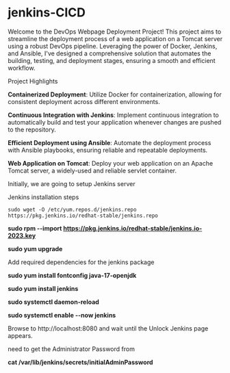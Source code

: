# jenkins-CICD
Welcome to the DevOps Webpage Deployment Project! This project aims to streamline the deployment process of a web application on a Tomcat server using a robust DevOps pipeline. Leveraging the power of Docker, Jenkins, and Ansible, I've designed a comprehensive solution that automates the building, testing, and deployment stages, ensuring a smooth and efficient workflow.

Project Highlights

**Containerized Deployment**:
Utilize Docker for containerization, allowing for consistent deployment across different environments.

**Continuous Integration with Jenkins**: 
Implement continuous integration to automatically build and test your application whenever changes are pushed to the repository.

**Efficient Deployment using Ansible**:
Automate the deployment process with Ansible playbooks, ensuring reliable and repeatable deployments.

**Web Application on Tomcat**: 
Deploy your web application on an Apache Tomcat server, a widely-used and reliable servlet container.


Initially, we are going to setup Jenkins server
 
Jenkins installation steps 

```sudo wget -O /etc/yum.repos.d/jenkins.repo https://pkg.jenkins.io/redhat-stable/jenkins.repo```

**sudo rpm --import https://pkg.jenkins.io/redhat-stable/jenkins.io-2023.key** 

**sudo yum upgrade**

Add required dependencies for the jenkins package 

**sudo yum install fontconfig java-17-openjdk**

**sudo yum install jenkins**

**sudo systemctl daemon-reload**

**sudo systemctl enable --now jenkins**

Browse to http://localhost:8080 and wait until the Unlock Jenkins page appears. 

need to get the Administrator Password from 

**cat /var/lib/jenkins/secrets/initialAdminPassword**


 

